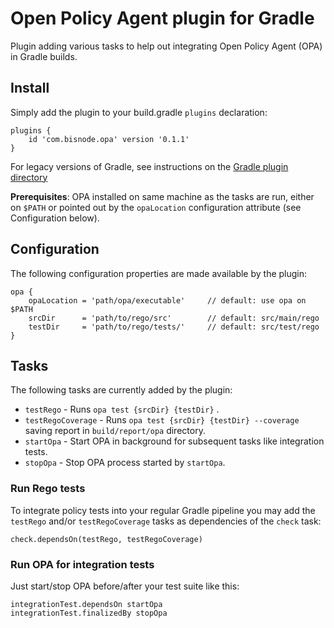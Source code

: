 # Open Policy Agent plugin for Gradle

Plugin adding various tasks to help out integrating Open Policy Agent (OPA) in Gradle builds.

## Install

Simply add the plugin to your build.gradle `plugins` declaration:
```
plugins {
    id 'com.bisnode.opa' version '0.1.1'
}
```
For legacy versions of Gradle, see instructions on the
[Gradle plugin directory](https://plugins.gradle.org/plugin/com.bisnode.opa)

**Prerequisites**: OPA installed on same machine as the tasks are run, either on `$PATH` or pointed out by the 
`opaLocation` configuration attribute (see Configuration below).

## Configuration

The following configuration properties are made available by the plugin:
```
opa {
    opaLocation = 'path/opa/executable'     // default: use opa on $PATH
    srcDir      = 'path/to/rego/src'        // default: src/main/rego
    testDir     = 'path/to/rego/tests/'     // default: src/test/rego
}
```

## Tasks

The following tasks are currently added by the plugin:
* `testRego` - Runs `opa test {srcDir} {testDir}` .
* `testRegoCoverage` - Runs `opa test {srcDir} {testDir} --coverage` saving report in `build/report/opa` directory. 
* `startOpa` - Start OPA in background for subsequent tasks like integration tests. 
* `stopOpa` - Stop OPA process started by `startOpa`.

### Run Rego tests

To integrate policy tests into your regular Gradle pipeline you may add the `testRego` and/or `testRegoCoverage` tasks 
as dependencies of the `check` task:
```
check.dependsOn(testRego, testRegoCoverage)
```

### Run OPA for integration tests

Just start/stop OPA before/after your test suite like this:
```
integrationTest.dependsOn startOpa
integrationTest.finalizedBy stopOpa
```
